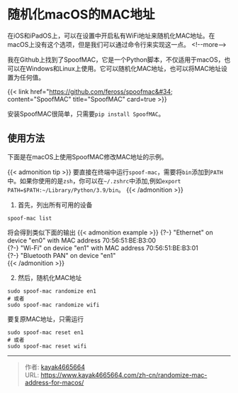 # 随机化macOS的MAC地址

在iOS和iPadOS上，可以在设置中开启私有WiFi地址来随机化MAC地址。在macOS上没有这个选项，但是我们可以通过命令行来实现这一点。
&lt;!--more--&gt;

我在Github上找到了SpoofMAC，它是一个Python脚本，不仅适用于macOS，也可以在Windows和Linux上使用。它可以随机化MAC地址，也可以将MAC地址设置为任何值。

{{&lt; link href=&#34;https://github.com/feross/spoofmac&#34; content=&#34;SpoofMAC&#34; title=&#34;SpoofMAC&#34; card=true &gt;}}

安装SpoofMAC很简单，只需要`pip install SpoofMAC`。

## 使用方法

下面是在macOS上使用SpoofMAC修改MAC地址的示例。

{{&lt; admonition tip &gt;}}
要直接在终端中运行`spoof-mac`，需要将`bin`添加到`PATH`中。如果你使用的是`zsh`，你可以在`~/.zshrc`中添加,例如`export PATH=$PATH:~/Library/Python/3.9/bin`。
{{&lt; /admonition &gt;}}

1. 首先，列出所有可用的设备
``` shell
spoof-mac list
```
将会得到类似下面的输出
{{&lt; admonition example &gt;}}
{?-} &#34;Ethernet&#34; on device &#34;en0&#34; with MAC address 70:56:51:BE:B3:00  
{?-} &#34;Wi-Fi&#34; on device &#34;en1&#34; with MAC address 70:56:51:BE:B3:01  
{?-} &#34;Bluetooth PAN&#34; on device &#34;en1&#34;  
{{&lt; /admonition &gt;}}

2. 然后，随机化MAC地址
``` shell
sudo spoof-mac randomize en1
# 或者
sudo spoof-mac randomize wifi
```
要复原MAC地址，只需运行
``` shell
sudo spoof-mac reset en1
# 或者
sudo spoof-mac reset wifi
```

---

> 作者: [kayak4665664](https://github.com/kayak4665664)  
> URL: https://www.kayak4665664.com/zh-cn/randomize-mac-address-for-macos/  

